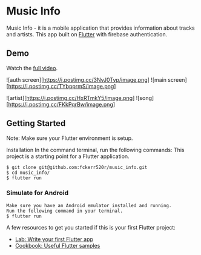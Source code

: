 # Music Info

Music Info - it is a mobile application that provides information about tracks and artists. This app built on [Flutter](https://flutter.dev/) with firebase authentication.

## Demo

Watch the [full video](https://youtu.be/1U8ityo9Kc8).

![auth screen][https://i.postimg.cc/3NvJ0Typ/image.png]
![main screen][https://i.postimg.cc/TYbpprmS/image.png]

![artist][https://i.postimg.cc/HxRTmkY5/image.png]
![song][https://i.postimg.cc/FKkPqrBw/image.png]

## Getting Started

Note: Make sure your Flutter environment is setup.

Installation
In the command terminal, run the following commands:
This project is a starting point for a Flutter application.

```
$ git clone git@github.com:fckerr520r/music_info.git
$ cd music_info/
$ flutter run

```

### Simulate for Android
```
Make sure you have an Android emulator installed and running.
Run the following command in your terminal.
$ flutter run
```


A few resources to get you started if this is your first Flutter project:

- [Lab: Write your first Flutter app](https://flutter.dev/docs/get-started/codelab)
- [Cookbook: Useful Flutter samples](https://flutter.dev/docs/cookbook)

